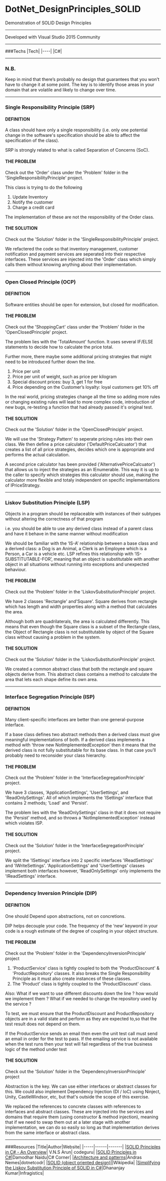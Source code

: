 # DotNet_DesignPrinciples_SOLID

Demonstration of SOLID Design Principles

---

Developed with Visual Studio 2015 Community

---

###Techs
|Tech|
|----|
|C#|

---
### N.B.

Keep in mind that there’s probably no design that guarantees that you won’t have to change it at some point. The key is to identify those areas in your domain that are volatile and likely to change over time.

---

### Single Responsibility Principle (SRP)

#### DEFINITION
A class should have only a single responsibility (i.e. only one potential change in the software's specification should be able to affect the specification of the class).

SRP is strongly related to what is called Separation of Concerns (SoC).

#### THE PROBLEM
Check out the 'Order' class under the 'Problem' folder in the 'SingleResponsibilityPrinciple' project.

This class is trying to do the following

1. Update Inventory
2. Notify the customer
3. Charge a credit card

The implementation of these are not the responsibility of the Order class.

#### THE SOLUTION
Check out the 'Solution' folder in the 'SingleResponsibilityPrinciple' project.

We refactered the code so that inventory management, customer notification and payment services are seperated into their respective interfaces. These services are injected into the 'Order' class which simply calls them without knowing anything about their implementation.

---

### Open Closed Principle (OCP)

#### DEFINITION
Software entities should be open for extension, but closed for modification.


#### THE PROBLEM
Check out the 'ShoppingCart' class under the 'Problem' folder in the 'OpenClosedPrinciple' project.

The problem lies with the 'TotalAmount' function. It uses several IF/ELSE statements to decide how to calculate the price total. 

Further more, there maybe some additional pricing strategies that might need to be introduced further down the line.

1. Price per unit
2. Price per unit of weight, such as price per kilogram
3. Special discount prices: buy 3, get 1 for free
4. Price depending on the Customer’s loyalty: loyal customers get 10% off

In the real world, pricing strategies change all the time so adding more rules or changing existing rules will lead to more complex code, introduction of new bugs, re-testing a function that had already passed it's original test.

#### THE SOLUTION
Check out the 'Solution' folder in the 'OpenClosedPrinciple' project.

We will use the 'Strategy Pattern' to seperate pricing rules into their own class. We then define a price calculator ('DefaultPriceCalcuator') that creates a list of all price strategies, decides which one is appropriate and performs the actual calculation.

A second price calculator has been provided ('AlternativePriceCalcuator') that allows us to inject the strategies as an IEnumerable. This way it is up to the caller to specify which strategies this calculator should use, making the calculator more flexible and totaly independent on specific implementations of IPriceStrategy. 

---
### Liskov Substitution Principle (LSP)

Objects in a program should be replaceable with instances of their subtypes without altering the correctness of that program

i.e. you should be able to use any derived class instead of a parent class and have it behave in the same manner without modification

We should be familiar with the ‘IS-A’ relationship between a base class and a derived class: a Dog is an Animal, a Clerk is an Employee which is a Person, a Car is a vehicle etc. LSP refines this relationship with ‘IS-SUBSTITUTABLE-FOR’, meaning that an object is substitutable with another object in all situations without running into exceptions and unexpected behaviour.

#### THE PROBLEM
Check out the 'Problem' folder in the 'LiskovSubstitutionPrinciple' project.

We have 2 classes 'Rectangle' and'Square'. Square derives from rectangle which has length and width properties along with a method that calculates the area.

Although both are quadrilaterals, the area is calculated differently. This means that even though the Square class is a subset of the Rectangle class, the Object of Rectangle class is not substitutable by object of the Square class without causing a problem in the system.

#### THE SOLUTION
Check out the 'Solution' folder in the 'LiskovSubstitutionPrinciple' project.

We created a common abstract class that both the rectangle and square objects derive from. This abstract class contains a method to calculate the area that lets each shape define its own area.

---

### Interface Segregation Principle (ISP)

#### DEFINITION
Many client-specific interfaces are better than one general-purpose interface.

If a base class defines two abstract methods then a derived class must give meaningful implementations of both. If a derived class implements a method with ‘throw new NotImplementedException’ then it means that the derived class is not fully substitutable for its base class. In that case you’ll probably need to reconsider your class hierarchy.

#### THE PROBLEM
Check out the 'Problem' folder in the 'InterfaceSegregationPrinciple' project.

We have 3 classes, 'ApplicationSettings', 'UserSettings', and 'ReadOnlySettings'. All of which implements the 'ISettings' interface that contains 2 methods; 'Load' and 'Persist'.

The problem lies with the 'ReadOnlySettings' class in that it does not require the 'Persist' method, and so throws a 'NotImplementedException' instead which violates ISP.

#### THE SOLUTION
Check out the 'Solution' folder in the 'InterfaceSegregationPrinciple' project.

We split the 'ISettings' interface into 2 specific interfaces 'IReadSettings' and 'IWriteSettings'. 'ApplicationSettings' and 'UserSettings' classes implement both interfaces however, 'ReadOnlySettings' only implements the 'IReadSettings' interface.

---
### Dependency Inversion Principle (DIP)

#### DEFINITION
One should Depend upon abstractions, not on concretions.

DIP helps decouple your code. The frequency of the ‘new’ keyword in your code is a rough estimate of the degree of coupling in your object structure.

#### THE PROBLEM
Check out the 'Problem' folder in the 'DependencyInversionPrinciple' project

1. 'ProductService' class is tightly coupled to both the 'ProductDiscount' & 'ProductRepository' classes. It also breaks the Single Responsibility Principle as it must also create instances of these classes.
2. The 'Product' class is tightly coupled to the 'ProductDiscount' class. 

Also: What if we want to use different discounts down the line ? how would we implement them ? What if we needed to change the repository used by the service ?

To test, we must ensure that the ProductDiscount and ProductRepository objects are in a valid state and perform as they are expected to,so that the test result does not depend on them. 

If the ProductService sends an email then even the unit test call must send an email in order for the test to pass. If the emailing service is not available when the test runs then your test will fail regardless of the true business logic of the method under test

#### THE SOLUTION
Check out the 'Solution' folder in the 'DependencyInversionPrinciple' project

Abstraction is the key. We can use either interfaces or abstract classes for this. We could also implement Dependency Injection (DI / IoC) using Ninject, Unity, CastleWindsor, etc, but that's outside the scope of this exercise.

We replaced the references to concrete classes with references to interfaces and abstract classes. These are injected into the services and domains that require them  (using constructor & method injection), meaning that if we need to swap them out at a later stage with another implementation, we can do so easily so long as that implementation derives from the same interface or abstract class. 

---

###Resources
|Title|Author|Website|
|-----|------|-------|
|[SOLID Principles in C# - An Overview](http://www.codeguru.com/columns/experts/solid-principles-in-c-an-overview.htm)| V.N.S Arun| codeguru|
|[SOLID Principles in C#](http://www.c-sharpcorner.com/uploadfile/damubetha/solid-principles-in-c-sharp/)|Damodhar Naidu|C# Corner|
|[Architecture and patterns](https://dotnetcodr.com/architecture-and-patterns/)|Andras Nemes|dotnetcodr|
|[SOLID (object oriented design)](https://en.wikipedia.org/wiki/SOLID_(object-oriented_design))||Wikipedia|
|[Simplifying the Liskov Substitution Principle of SOLID in C#](http://www.infragistics.com/community/blogs/dhananjay_kumar/archive/2015/06/30/simplifying-the-liskov-substitution-principle-of-solid-in-c.aspx)|Dhananjay Kumar|Infragistics|
